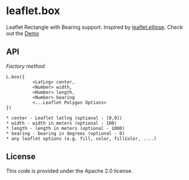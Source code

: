 # leaflet.box
Leaflet Rectangle with Bearing support. Inspired by [leaflet.ellipse](https://github.com/jdfergason/Leaflet.Ellipse). Check out the [Demo](https://jjwtay.github.io/Leaflet.draw-box/)

## API

*Factory method*

    L.box({
              <LatLng> center,
              <Number> width,
              <Number> length,
              <Number> bearing
              <...Leaflet Polygon Options>
    })

    * center - Leaflet latlng (optional - [0,0])
    * width - width in meters (optional - 100)
    * length - length in meters (optional - 1000)
    * bearing - bearing in degrees (optional - 0)
    * any leaflet options (e.g. fill, color, fillColor, ....)

## License

This code is provided under the Apache 2.0 license.
